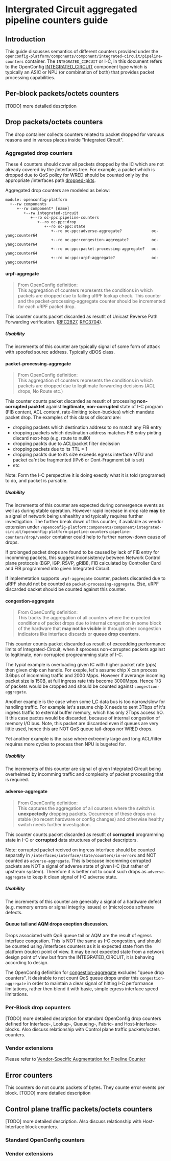 # Intergrated Circuit aggregated pipeline counters guide
## Introduction
This guide discusses semantics of different counters provided under the
`openconfig-platform/components/component/integrated-circuit/pipeline-counters` container.
The `INTEGRATED_CIRCUIT` or I-C, in this document refers to the OpenConfig [INTEGRATED_CIRCUIT](https://github.com/openconfig/public/blob/5d38d8531ef9c5b998262207eb6dbdae8968f9fe/release/models/platform/openconfig-platform-types.yang#L346) component type which is typically an ASIC or NPU (or combination of both) that provides packet processing capabilities.

## Per-block packets/octets counters
[TODO] more detailed description
## Drop packets/octets counters
The drop container collects counters related to packet dropped for varouus reasons and in varous places inside "Integrated Circuit".
### Aggregated drop counters
These 4 counters should cover all packets dropped by the IC which are not already covered by the /interfaces tree.   For example, a packet which is dropped due to QoS policy for WRED should be counted only by the appropriate /interfaces path [dropped-pkts](https://github.com/openconfig/public/blob/5d38d8531ef9c5b998262207eb6dbdae8968f9fe/release/models/qos/openconfig-qos-interfaces.yang#L375).    

Aggregated drop counters are modeled as below:
```
module: openconfig-platform
  +--rw components
     +--rw component* [name]
        +--rw integrated-circuit
           +--ro oc-ppc:pipeline-counters
              +--ro oc-ppc:drop
                 +--ro oc-ppc:state
                    +--ro oc-ppc:adverse-aggregate?             oc-yang:counter64
                    +--ro oc-ppc:congestion-aggregate?          oc-yang:counter64
                    +--ro oc-ppc:packet-processing-aggregate?   oc-yang:counter64
                    +--ro oc-ppc:urpf-aggregate?                oc-yang:counter64
```
#### urpf-aggregate
> From OpenConfig definition:\
>This aggregation of counters represents the conditions in which packets are dropped due to failing uRPF lookup check. This counter and the packet-processing-aggregate counter should be incremented for each uRPF packet drop.

This counter counts packet discarded as resutlt of Unicast Reverse Path Forwarding verification. ([RFC2827](https://datatracker.ietf.org/doc/html/rfc2827), [RFC3704](https://datatracker.ietf.org/doc/html/rfc3704)).

##### Usability
The increments of this counter are typically signal of some form of attack with spoofed sourec address. Typically dDOS class.

#### packet-processing-aggregate
> From OpenConfig definition:\
> This aggregation of counters represents the conditions in which packets are dropped due to legitimate forwarding decisions (ACL drops, No Route etc.)

This counter counts packet discarded as resutlt of processing **non-corrupted packtet** against **legitimate, non-corrupted** state of I-C program (FIB content, ACL content, rate-limiting token-bucktes) which mandate packet drop. The examples of this class of discard are:
- dropping packets which destination address to no match any FIB entry
- dropping packets which destination address matches FIB entry pinting discard next-hop (e.g. route to null0)
- dropping packts due to ACL/packet filter decission
- dropping packets due to its TTL = 1
- dropping packts due to its size exceeds egress interface MTU and packet ca'nt be fragmented (IPv6 or Dont-Fragmemt bit is set)
- etc

Note: Form the I-C perspective it is doing exectly what it is told (programed) to do, and packet is parsable.

##### Usability
The increments of this counter are expected during convergence events as well as during stable operation. However rapid increase in drop rate **may** be a signal of network being unhealthy and typically requires further investigation. 
The further break down of this counter, if available as vendor extension under `/openconfig-platform:components/component/integrated-circuit/openconfig-platform-pipeline-counters:pipeline-counters/drop/vendor` container could help to further narrow-down cause of drops. 

If prolonged packet drops are found to be caused by lack of FIB entry for incomming packets, this suggest inconsistency between Network Control plane protocols (BGP, IGP, RSVP, gRIBI), FIB calculated by Controller Card and FIB programmed into given Integrated Circuit.

If implemetation supports `urpf-aggregate` counter, packets discarded due to uRPF should not be counted as `packet-processing-aggregate`. Else, uRPF discarded oacket should be counted against this counter.

#### congestion-aggregate
> From OpenConfig definition:\
>This tracks the aggregation of all counters where the expected conditions of packet drops due to internal congestion in some block of the hardware that **may not be visible** in through other congestion indicators like interface discards or **queue drop counters**.

This counter counts packet discarded as resutlt of exceedding performance limits of Integrated-Circuit, when it sprocess non-corruptec packets against to legitimate, non-corrupted progreamming state of I-C.

The typial example is overloading given IC with higher packet rate (pps) then given chip can handle. For exeple, let's assume chip X can process 3.6bps of incomming traffic and 2000 Mpps. However if averange incoming packet size is 150B, at full ingress rate this become 3000Mpps. Hence 1/3 of packets would be cropped and should be counted against `congestion-aggregate`.

Another example is the case when some I_C data bus is too narrow/slow for handling traffic. For example let's assume chip X needs to sent 3Tbps of it's ingress traffic to external buffer memory, which has only 2Tbps access I/O. It this case pactes would be discarded, because of internal congestion of memory I/O bus. Note, this packet are discarded even if queues are very little used, hence this are NOT QoS queue tail-drops nor WRED drops.

Yet another example is the case where extreemly large and long ACL/filter requires more cycles to process then NPU is bugeted for. 

##### Usability
The increments of this counter are signal of given Integrated Circuit being overhelmed by incomming traffic and complexity of packet processing that is required. 

#### adverse-aggregate
> From OpenConfig definition:\
> This captures the aggregation of all counters where the switch is **unexpectedly** dropping packets. Occurrence of these drops on a stable (no recent hardware or config changes) and otherwise healthy switch needs further investigation.

This counter counts packet discarded as resutlt of **corrupted** programming state in I-C or **corrupted** data structures of packet descriptors.

Note: corrupted packet recived on ingress interface should be counted separatly in `/interfaces/interface/state/counters/in-errors` and NOT counted as `adverse-aggregate`. This is because incomming corrupted packets are NOT a signal of adverse state of given I-C (but rather of upstream system). Therefore it is better not to count such drops as `adverse-aggregate` to keep it clean signal of I-C adverse state.


##### Usability
The increments of this counter are generally a signal of a hardware defect (e.g. memory errors or signal integrity issues) or (micro)code software defects. 

#### Queue tail and AQM drops exeption discussion.
Drops associated with QoS queue tail or AQM are the result of egress interface congestion.   This is NOT the same as I-C congestion, and should be counted using /interfaces counters as it is expected state from the platform (router) point of view. It may be not expected state from a network design point of view but from the INTEGRATED_CIRCUIT, it is behaving according to design.   

The OpenConfig definition for [congestion-aggregate](https://github.com/openconfig/public/blob/5d38d8531ef9c5b998262207eb6dbdae8968f9fe/release/models/platform/openconfig-platform-pipeline-counters.yang#L1096-L1099) excludes "queue drop counters". It desirable to  not count QoS queue drops under this `congestion-aggregate` in order to maintain a clear signal of hitting I-C performance limitations, rather then blend it with basic, simple egress interface speed limitations.

### Per-Block drop copunters
[TODO] more detailed description for standard OpenConfig drop counters defined for Interface-, Lookup-, Queueing-, Fabric-  and Host-Interface- blocks. Also discuss relationship with Control plane traffic packets/octets counters.
### Vendor extensions
Please refer to [Vendor-Specific Augmentation for Pipeline Counter](vendor_counter_guide.md)
## Error counters
This counters do not counts packets of bytes. They counte error events per block.
[TODO] more detailed description
## Control plane traffic packets/octets counters
[TODO] more detailed description. Also discuss relationship with Host-Interface block counters.
### Standard OpenConfig counters
### Vendor extensions
